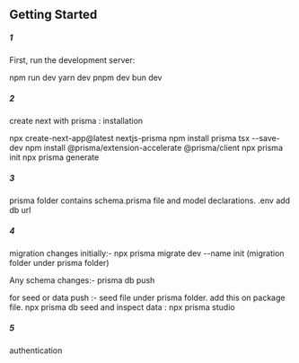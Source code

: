 ## Getting Started

##### 1

First, run the development server:

npm run dev
yarn dev
pnpm dev
bun dev

##### 2  

create next with prisma :  installation

npx create-next-app@latest nextjs-prisma
npm install prisma tsx --save-dev
npm install @prisma/extension-accelerate @prisma/client
npx prisma init
npx prisma generate

##### 3

prisma folder contains schema.prisma file and model declarations.
.env add db url

##### 4

migration changes initially:-
npx prisma migrate dev --name init (migration folder under prisma folder)

Any schema changes:-
prisma db push 

for seed or data push :-
seed file under prisma folder.
add this on package file.
npx prisma db seed
and inspect data : npx prisma studio

##### 5
authentication